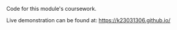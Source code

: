 Code for this module's coursework. 

Live demonstration can be found at: https://k23031306.github.io/
